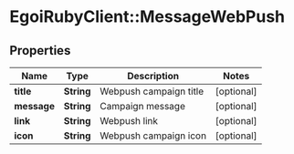 # EgoiRubyClient::MessageWebPush

## Properties
Name | Type | Description | Notes
------------ | ------------- | ------------- | -------------
**title** | **String** | Webpush campaign title | [optional] 
**message** | **String** | Campaign message | [optional] 
**link** | **String** | Webpush link | [optional] 
**icon** | **String** | Webpush campaign icon | [optional] 



